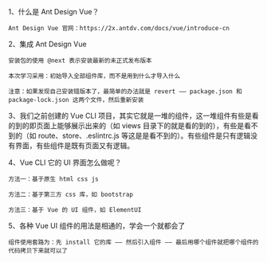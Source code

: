 1、什么是 Ant Design Vue？

    Ant Design Vue 官网：https://2x.antdv.com/docs/vue/introduce-cn

2、集成 Ant Design Vue

    安装包的使用 @next 表示安装最新的未正式发布版本

    本次学习采用：初始导入全部组件库，而不是用到什么才导入什么
    
    注意：如果发现自己安装错版本了，最简单的办法就是 revert —— package.json 和 package-lock.json 这两个文件，然后重新安装

3、我们之前创建的 Vue CLI 项目，其实它就是一堆的组件，这一堆组件有些是看的到的即页面上能够展示出来的（如 views 目录下的就是看的到的），有些是看不到的（如 route、store、.eslintrc.js 等这是是看不到的）。有些组件是只有逻辑没有界面，有些组件是既有页面又有逻辑。

4、Vue CLI 它的 UI 界面怎么做呢？
    
    方法一：基于原生 html css js
    
    方法二：基于第三方 css 库，如 bootstrap
    
    方法三：基于 Vue 的 UI 组件，如 ElementUI
    
5、各种 Vue UI 组件的用法是相通的，学会一个就都会了

    组件使用套路为：先 install 它的库 —— 然后引入组件 —— 最后用哪个组件就把哪个组件的代码拷贝下来就可以了

